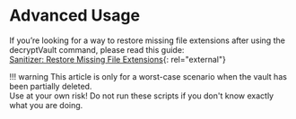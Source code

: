 # Advanced Usage

If you’re looking for a way to restore missing file extensions after using the decryptVault command, please read this guide:  
[Sanitizer: Restore Missing File Extensions](https://community.cryptomator.org/t/sanitizer-restore-missing-file-extensions){: rel="external"}

!!! warning
    This article is only for a worst-case scenario when the vault has been partially deleted.  
	Use at your own risk!
	Do not run these scripts if you don't know exactly what you are doing.
